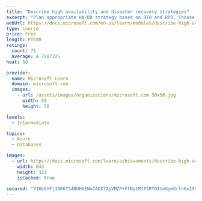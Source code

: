 ```yaml
---
title: "Describe high availability and disaster recovery strategies"
excerpt: "Plan appropriate HA/DR strategy based on RTO and RPO. Choose best solution for IaaS or PaaS deployments or hybrid workloads."
webUrl: https://docs.microsoft.com/en-us/learn/modules/describe-high-availability-disaster-recovery-strategies/
type: course
price: Free
length: PT59M
ratings:
  count: 71
  average: 4.7887325
heat: 50

provider:
  name: Microsoft Learn
  domain: microsoft.com
  images:
    - url: /assets/images/organizations/microsoft.com-50x50.jpg
      width: 50
      height: 50

levels:
  - Intermediate

topics:
  - Azure
  - Databases

images:
  - url: https://docs.microsoft.com/learn/achievements/describe-high-availability-and-disaster-recovery-strategies-social.png
    width: 643
    height: 321
    isCached: true

secured: "Y16bSYFjIDK6TS4BUHXENm74DX7ApVMZP+FtNytMtFSRT0ItmGgmGrln6xIXVSmjWfUCmnBUf03kLzxHF0ZbkxVdwPJ1N7LflnGB1fAAsq1kUkXDQM52zL0SPmvSj3lQPiPFM5aNTbJ6l0x0Wjd/oQ5rbojWuRiH5I2LGLrB77l+ccK81ONXJCi6ZnYCr+VyI4vvBCnvQkHzgY6k/6pLNH0oHaYk0Cf5dAHvZMBY0Qe8ZbmCHfoJ8CRGEnTxoPGQ8tCE7hxnxgmVrnMHra9MYJhl5X2TqsmS0LbimcGAutj7/5Ub4XRkvYhD5Tm3TcmLH8zA2gF9EEwJakyHxUvhVwkxN89mJabsqrMsAjthz/Tal4bwO9sC+9KOtKsLf9HBzAKRoRtgnB5JP6D8Dvx4FaA0ytMVOhYLrMvggtJcOKg=;fbQQXv03yGTftad3a4haWA=="
---
```


